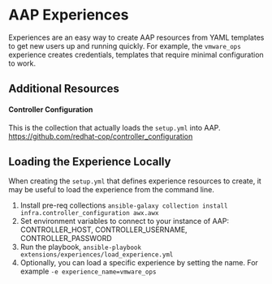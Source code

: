 # AAP Experiences

Experiences are an easy way to create AAP resources from YAML templates to get new users up and running quickly. For example, the `vmware_ops` experience creates credentials, templates that require minimal configuration to work.

## Additional Resources

#### Controller Configuration
This is the collection that actually loads the `setup.yml` into AAP.
https://github.com/redhat-cop/controller_configuration

## Loading the Experience Locally

When creating the `setup.yml` that defines experience resources to create, it may be useful to load the experience from the command line.

1. Install pre-req collections `ansible-galaxy collection install infra.controller_configuration awx.awx`
2. Set environment variables to connect to your instance of AAP: CONTROLLER_HOST, CONTROLLER_USERNAME, CONTROLLER_PASSWORD
2. Run the playbook, `ansible-playbook extensions/experiences/load_experience.yml`
3. Optionally, you can load a specific experience by setting the name. For example `-e experience_name=vmware_ops`
